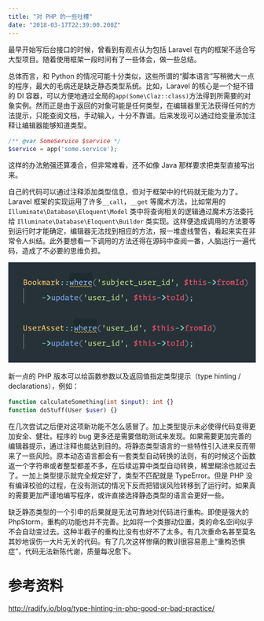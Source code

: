 ```yaml
---
title: "对 PHP 的一些吐槽"
date: "2018-03-17T22:39:00.200Z"
---
```


最早开始写后台接口的时候，曾看到有观点认为包括 Laravel 在内的框架不适合写大型项目。随着使用框架一段时间有了一些体会，做一些总结。

总体而言，和 Python 的情况可能十分类似，这些所谓的“脚本语言”写稍微大一点的程序，最大的毛病还是缺乏静态类型系统。比如，Laravel 的核心是一个挺不错的 DI 容器，可以方便地通过全局的`app(Some\Claz::class)`方法得到所需要的对象实例。然而正是由于返回的对象可能是任何类型，在编辑器里无法获得任何的方法提示，只能查阅文档，手动输入，十分不靠谱。后来发现可以通过给变量添加注释让编辑器能够知道类型。

```php
/** @var SomeService $service */
$service = app('some.service');
```

这样的办法勉强还算凑合，但非常难看，还不如像 Java 那样要求把类型直接写出来。

自己的代码可以通过注释添加类型信息，但对于框架中的代码就无能为力了。Laravel 框架的实现运用了许多`__call`，`__get` 等魔术方法，比如常用的 `Illuminate\Database\Eloquent\Model` 类中将查询相关的逻辑通过魔术方法委托给 `Illuminate\Database\Eloquent\Builder` 类实现。这样便造成调用的方法要等到运行时才能确定，编辑器无法找到相应的方法，报一堆虚线警告，看起来实在非常令人纠结。此外要想看一下调用的方法还得在源码中查阅一番，人脑运行一遍代码，造成了不必要的思维负担。

![php ide](./php-ide.png)

新一点的 PHP 版本可以给函数参数以及返回值指定类型提示（type hinting / declarations），例如：

```php
function calculateSomething(int $input): int {}
function doStuff(User $user) {}
```

在几次尝试之后便对这项新功能不怎么感冒了。加上类型提示未必使得代码变得更加安全、健壮。程序的 bug 更多还是需要借助测试来发现。如果需要更加完善的编辑器提示，通过注释也能达到目的。将静态类型语言的一些特性引入进来反而带来了一些风险。原本动态语言都会有一套类型自动转换的法则，有的时候这个函数返一个字符串或者整型都差不多，在后续运算中类型自动转换，稀里糊涂也就过去了。一加上类型提示就完全规定好了，类型不匹配就是 TypeError。但是 PHP 没有编译校验的过程，在没有测试的情况下反而把错误风险转移到了运行时。如果真的需要更加严谨地编写程序，或许直接选择静态类型的语言会更好一些。

缺乏静态类型的一个引申的后果就是无法可靠地对代码进行重构。即使是强大的 PhpStorm，重构的功能也并不完善。比如将一个类挪动位置，类的命名空间似乎不会自动变过去。这种半截子的重构比没有也好不了太多。有几次重命名甚至莫名其妙地误伤一大片无关的代码。有了几次这样惨痛的教训很容易患上“重构恐惧症”，代码无法新陈代谢，质量每况愈下。

# 参考资料

http://radify.io/blog/type-hinting-in-php-good-or-bad-practice/

